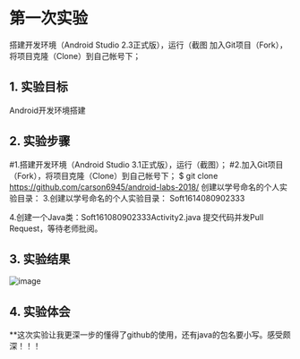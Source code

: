 # 第一次实验 
搭建开发环境（Android Studio 2.3正式版），运行（截图
加入Git项目（Fork），将项目克隆（Clone）到自己帐号下；
## 1. 实验目标
Android开发环境搭建
## 2. 实验步骤
#1.搭建开发环境（Android Studio 3.1正式版），运行（截图）；
#2.加入Git项目（Fork），将项目克隆（Clone）到自己帐号下；
$ git clone https://github.com/carson6945/android-labs-2018/
 创建以学号命名的个人实验目录：
3.创建以学号命名的个人实验目录：
 Soft1614080902333
 
 4.创建一个Java类：Soft161080902333Activity2.java
 提交代码并发Pull Request，等待老师批阅。


 ## 3. 实验结果
 ![image](https://github.com/carson6945/android-labs-2018/blob/master/Soft1614080902333/%E5%BC%80%E5%8F%91%E7%8E%AF%E5%A2%83%E6%90%AD%E5%BB%BA11.png)
 ## 4. 实验体会
 **这次实验让我更深一步的懂得了github的使用，还有java的包名要小写。感受颇深！！！
